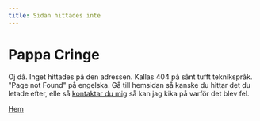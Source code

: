 ```yaml
---
title: Sidan hittades inte
---
```


# Pappa Cringe

Oj då. Inget hittades på den adressen. Kallas 404 på sånt tufft teknikspråk. "Page not Found" på engelska. Gå till hemsidan så kanske du hittar det du letade efter, elle så [kontaktar du mig](/om) så kan jag kika på varför det blev fel.

[Hem](/)
